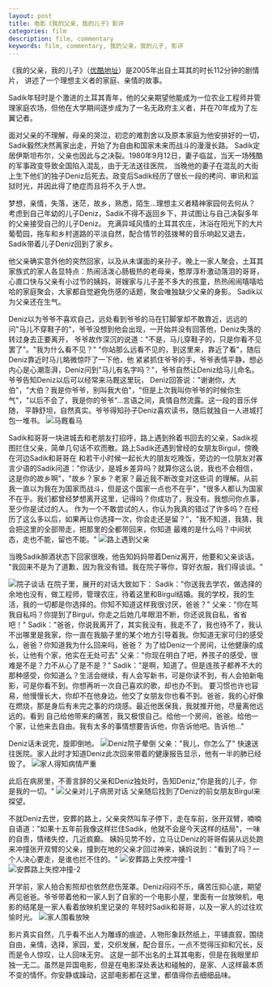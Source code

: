 ```yaml
---
layout: post
title: 电影《我的父亲，我的儿子》影评
categories: film
description: film, commentary
keywords: film, commentary, 我的父亲，我的儿子, 影评
---
```


 《我的父亲，我的儿子》（[优酷地址](http://v.youku.com/v_show/id_XNjIxNzE3NjEy.html)）是2005年出自土耳其的时长112分钟的剧情片，
讲述了一个理想主义者的家庭、亲情的故事。

  Sadik年轻时是个激进的土耳其青年，他的父亲期望他能成为一位农业工程师并管理家庭农场，但他在大学期间逐步成为了一名无政府主义者，并在70年成为了左翼记者。

  面对父亲的不理解，母亲的哭泣，初恋的难割舍以及原本家庭为他安排好的一切，Sadik毅然决然离家出走，开始了为自由和国家未来而战斗的漫漫长路。
Sadik定居伊斯坦布尔，父亲也因此与之决裂。1980年9月12日，妻子临盆，当天一场残酷的军事政变导致全国陷入混乱，由于无法送往医院，
当晚他的妻子在混乱的大街上生下他们的独子Deniz后死去。政变后Sadik经历了很长一段的拷问、审讯和监狱时光，并因此得了绝症而且将不久于人世。

  梦想，亲情，失落，迷茫，故乡，熟悉，陌生...理想主义者精神家园何去何从？
  考虑到自己年幼的儿子Deniz，Sadik不得不返回乡下，并试图让与自己决裂多年的父亲接受自己的儿子Deniz。
充满异域风情的土耳其农庄，沐浴在阳光下的大片葡萄园，拖车和乡村道路的平淡自然，配合情节的弦拨琴的音乐响起又退去，Sadik带着儿子Deniz回到了家乡。

  他父亲确实意外他的突然回家，以及从未谋面的亲孙子。晚上一家人聚会，土耳其家族式的家人各显特点：热闹活泼心肠极热的老母亲，憨厚淳朴激动落泪的哥哥，
心直口快与父亲有小过节的姨妈，哥嫂家与儿子差不多大的孩童，热热闹闹嘻嘻哈哈的家庭聚会，大家都自觉避免伤感的话题，聚会唯独缺少父亲的身影。
Sadik以为父亲还在生气。

  Deniz以为爷爷不喜欢自己，远处看到爷爷的马在钉脚掌却不敢靠近，远远的问"马儿不穿鞋子的"，爷爷没想到他会出现，一开始并没有回答他，Deniz失落的转过身去正要离开，
爷爷故作深沉的说道："不是，马儿穿鞋子的，只是你看不见罢了"。"我为什么看不见？"  "你站那么远看不见的，到这里来，靠近了看"，随后Deniz靠近时马儿略微惊吓了一下他，他
紧紧抓住爷爷的手，爷爷表情平静，想必内心是心潮澎湃，Deniz问到"马儿有名字吗？"，爷爷自然让Deniz给马儿命名。爷爷告知Deniz以后可以经常来马厩这里玩，
Deniz回答说："谢谢你，大伯"，"大伯？我是你爷爷，别叫我大伯"，"但是上次我叫你爷爷的时候你生气"，"以后不会了，我是你的爷爷"...言语之间，真情自然流露。这一段的音乐伴随，
平静舒坦，自然真实。爷爷得知孙子Deniz喜欢读书，随后就独自一人进城打包一堆书。
  ![马厩看马](/images/film/我的父亲，我的儿子/1.png)

  Sadik和哥哥一块进城去和老朋友打招呼，路上遇到拎着书回去的父亲，Sadik视图拦住父亲，简单几句话不欢而散。路上Sadik还遇到曾经的女朋友Birgul，傍晚在河边Sadik和哥哥在
和若干小时候一起长大的朋友吃晚饭，旁边的一位朋友对寡言少语的Sadik问道："你话少，是城乡差异吗？就算你这么说，我也不会相信，这是你的故乡啊"，"故乡？家乡？老家？最近我不断改变对这些词
的理解。从前我一直以为我在为国家而战斗，但是这个国家一点也不在乎"，"很多人都认为国家不在乎。我们都曾经梦想离开这里，记得吗？你成功了，我没有。我想问你点事，至少你是试过的人。
作为一个不敢尝试的人，你认为我真的错过了许多吗？在经历了这么多以后，如果再让你选择一次，你会走还是留？"，"我不知道，我猜，我会把这里的全部带走，把那里的全都带回来，你知道
最难的是什么吗？中间状态，走也不能，留也不能。"
  ![路上遇到父亲](/images/film/我的父亲，我的儿子/2.png)
  
  当晚Sadik醉酒状态下回家很晚，他告知妈妈带着Deniz离开，他要和父亲谈话。
  "我回来不是为了道歉，因为我没有错。我在院子等你，穿好衣服，我们得谈谈。"
  
  ![院子谈话](/images/film/我的父亲，我的儿子/3.png)
  在院子里，展开的对话大致如下：
  Sadik："你送我去学农，做选择的余地也没有，做工程师，管理农庄，待着这里和Birgul结婚。我的学校，我的生活，我的一切都是你选择的。你知不知道这样我很讨厌，爸爸？"
  父亲："你在骂我自私吗？你提到了Birgul，你走之后她几年眼泪不断，你还说我自私，省省吧！"
  Sadik："爸爸，你说我离开了，其实我没有，我走不了，我也待不了，我认不出哪里是我家，你一直在我脑子里的某个地方引导着我。你知道无家可归的感受么，爸爸？你知道我为什么回来吗，爸爸？
为了给Deniz一个房间，让他健康的成长，让他有个家，他实在无处可去"
  父亲："你现在明白了吧，养孩子的感受，很难是不是？力不从心了是不是？"
  Sadik："是啊，知道了。但是连孩子都养不大的那种感受，你知道么？生活会继续，有人会写新书，可是你读不到，有人会拍新电影，可是你看不到。你想再听一次自己喜欢的歌，却也办不到。
要习惯也许也容易，他慢慢长大，你却不在他身边。他交了女朋友你也看不到。爸爸，我的心好像在燃烧，那是身后有未完之事的灼烧感。最近他医保我，我就推开他，尽量离他远远的。看到
自己给他带来的痛苦，我又极恨自己。给他一个房间，爸爸。给他一个家，让他来去自由。我有太多的事情想要告诉他，你告诉他吧。告诉他..."

  Deniz话未说完，旋即倒地。
  ![Deniz院子晕倒](/images/film/我的父亲，我的儿子/4.png)
  父亲："我儿，你怎么了" 快速送往医院。家人此时才知道Deniz此次回来带着的健康报告显示，他有一半的肺已经毁了。
  ![家人得知病情严重](/images/film/我的父亲，我的儿子/5.png)
  
  此后在病房里，不善言辞的父亲和Deniz独处时，告知Deniz,"你是我的儿子，你是我的一切。"
  ![父亲对儿子病房对话](/images/film/我的父亲，我的儿子/6.png)
  父亲随后找到了Deniz的前女朋友Birgul来探望。
  
  不就Deniz去世，安葬的路上，父亲突然叫车子停下，走在车前，张开双臂，喃喃自语道："如果十五年前我像这样拦住Sadik，他就不会是今天这样的结局"，一味的自责，情绪失控，几近疯癫。
姨妈见势不妙，立马让Deniz的哥哥假装从远处跑来冲撞张开双臂的父亲，撞到在地的父亲才回过神来，姨妈说到："看到了吗？一个人决心要走，是谁也拦不住的。"
  ![安葬路上失控冲撞-1](/images/film/我的父亲，我的儿子/7.png)
  ![安葬路上失控冲撞-2](/images/film/我的父亲，我的儿子/8.png)
  
  开学前，家人拍合影照却也依然悲伤笼罩。Deniz闷闷不乐，痛苦压抑心底，期望再见爸爸。爷爷带着他和一家人到了自家的一个电影小屋，里面有一台放映机，电影的结尾是一家人看着放映机里记录的
年轻时Sadik和哥哥，以及一家人的过往欢愉时光。
  ![家人围看放映](/images/film/我的父亲，我的儿子/9.png)
  
  影片真实自然，几乎看不出人为雕琢的痕迹，人物形象跃然纸上，平铺直叙，围绕自由，亲情，选择，家园，爱，交织发展，配合音乐，一点不觉得压抑和冗长，反而是令人惊叹，让人回味无穷。
这是一部不出名的土耳其电影，但是在我眼里却独一无二。虽然是异国电影，但是在电影深处表达和碰触的，是家、人这样最本质不变的情怀。你安静或躁动，这部电影都在这里，都值得你去细细品味。